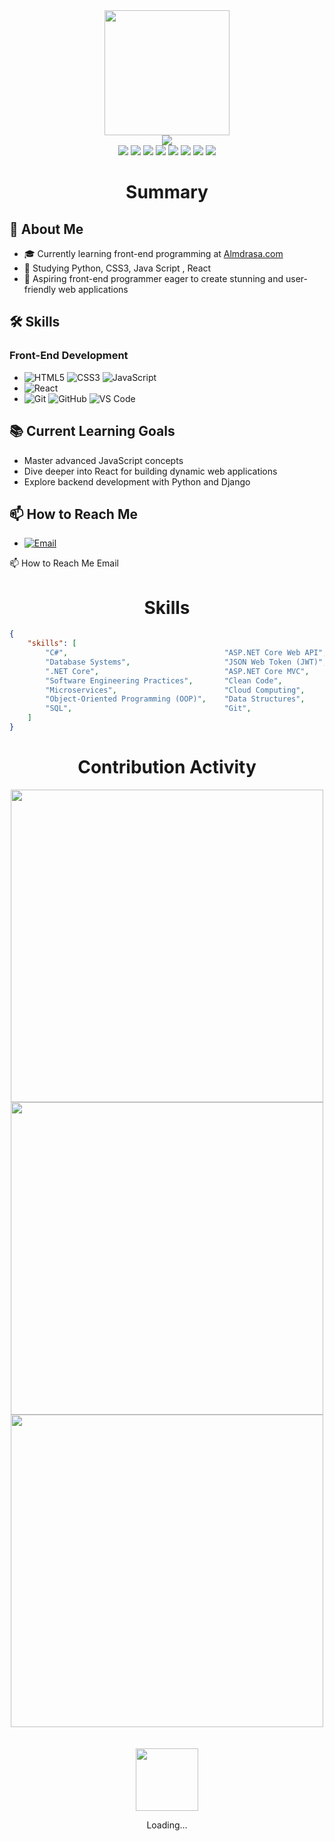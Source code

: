 <div align="center">
    <img src="GitHub.png" height="200">
</div>
<div align="center">
    <img src="https://readme-typing-svg.herokuapp.com/?color=6FDA44&size=40&center=true&vCenter=true&width=1000&height=50&lines=Hi+👋+I+am+Mostafa;Software+Engineer;Freelancer+.NET+Engineer;">
</div>
<div align="center">
    <a href="https://raw.githubusercontent.com/AhmedFathyDev/AhmedFathyDev/master/RESUME/RESUME.pdf"><img src="https://img.shields.io/badge/SWE-RESUME-6FDA44"></a>
    <a href="https://www.linkedin.com/in/Mostafamohsen92/"><img src="https://img.shields.io/badge/LinkedIn-0077b5?logo=linkedin"></a>
    <a href="https://leetcode.com/Mostafamohsen92/"><img src="https://img.shields.io/badge/LeetCode-070707?logo=leetcode"></a>
    <a href="https://www.hackerrank.com/profile/Mostafamohsen92"><img src="https://img.shields.io/badge/HackerRank-000000?logo=hackerrank"></a>
    <a href="https://www.upwork.com/freelancers/sweahmedosman"><img src="https://img.shields.io/badge/Upwork-494949?logo=upwork"></a>
    <a href="https://stackoverflow.com/users/11837259/Mostafamohsen92"><img src="https://img.shields.io/badge/Stack Overflow-f48024?logo=stackoverflow&logoColor=white"></a>
    <a href="https://t.me/Mostafamohsen92"><img src="https://img.shields.io/badge/Telegram-0088cc?logo=telegram"></a>
    <a href="https://x.com/Mostafamohsen92"><img src="https://img.shields.io/badge/X-000000?logo=x"></a>
</div>


<h1 align="center">Summary</h1>

## 🚀 About Me

- 🎓 Currently learning front-end programming at [Almdrasa.com](https://almdrasa.com)
- 🐍 Studying Python, CSS3, Java Script , React
- 💼 Aspiring front-end programmer eager to create stunning and user-friendly web applications

## 🛠️ Skills

### Front-End Development
-  
  ![HTML5](https://img.shields.io/badge/HTML5-E34F26?style=flat-square&logo=html5&logoColor=white) 
  ![CSS3](https://img.shields.io/badge/CSS3-1572B6?style=flat-square&logo=css3&logoColor=white) 
  ![JavaScript](https://img.shields.io/badge/JavaScript-F7DF1E?style=flat-square&logo=javascript&logoColor=black)
-  
  ![React](https://img.shields.io/badge/React-20232A?style=flat-square&logo=react&logoColor=61DAFB)
-  
  ![Git](https://img.shields.io/badge/Git-F05032?style=flat-square&logo=git&logoColor=white) 
  ![GitHub](https://img.shields.io/badge/GitHub-181717?style=flat-square&logo=github&logoColor=white)
  ![VS Code](https://img.shields.io/badge/VS%20Code-007ACC?style=flat-square&logo=visual-studio-code&logoColor=white)

<!--### Python Programming
- **Core Python**: ![Python](https://img.shields.io/badge/Python-3776AB?style=flat-square&logo=python&logoColor=white)
- **Web Development**: 
  ![Flask](https://img.shields.io/badge/Flask-000000?style=flat-square&logo=flask&logoColor=white) 
  ![Django](https://img.shields.io/badge/Django-092E20?style=flat-square&logo=django&logoColor=white)
- **Data Analysis**: 
  ![Pandas](https://img.shields.io/badge/Pandas-150458?style=flat-square&logo=pandas&logoColor=white) 
  ![NumPy](https://img.shields.io/badge/NumPy-013243?style=flat-square&logo=numpy&logoColor=white)-->

## 📚 Current Learning Goals

- Master advanced JavaScript concepts
- Dive deeper into React for building dynamic web applications
- Explore backend development with Python and Django

<!--## 🌟 Projects

### Front-End Projects
- **[Project Name](project-link)**: A brief description of what the project is about.
- **[Project Name](project-link)**: A brief description of what the project is about.

### Python Projects
- **[Project Name](project-link)**: A brief description of what the project is about.
- **[Project Name](project-link)**: A brief description of what the project is about.-->

<!--## 🔗 Connect with Me

- [![LinkedIn](https://img.shields.io/badge/LinkedIn-0A66C2?style=flat-square&logo=linkedin&logoColor=white)](https://www.linkedin.com/in/yourprofile)
- [![Twitter](https://img.shields.io/badge/Twitter-1DA1F2?style=flat-square&logo=twitter&logoColor=white)](https://twitter.com/yourprofile)
- [![Personal Website](https://img.shields.io/badge/Website-000000?style=flat-square&logo=About.me&logoColor=white)](https://yourwebsite.com)-->

## 📫 How to Reach Me

- [![Email](https://img.shields.io/badge/Email-D14836?style=flat-square&logo=outlook&logoColor=white)](mailto:mostafa_mohsen92@outlook.com)


📫 How to Reach Me
Email


<h1 align="center">Skills</h1>

```json
{
    "skills": [
        "C#",                                   "ASP.NET Core Web API",     "Entity Framework Core",
        "Database Systems",                     "JSON Web Token (JWT)",     "Language Integrated Query (LINQ)",
        ".NET Core",                            "ASP.NET Core MVC",         "Microsoft Azure",
        "Software Engineering Practices",       "Clean Code",               "Unit Testing",
        "Microservices",                        "Cloud Computing",          "Problem Solving",
        "Object-Oriented Programming (OOP)",    "Data Structures",          "Algorithms",
        "SQL",                                  "Git",                      "Unix / Linux"
    ]
}
```


<div align="center">
    <h1>Contribution Activity</h1>
    <img src="https://github-readme-streak-stats.herokuapp.com/?user=AhmedFathyDev&theme=dark&date_format=d-m-Y&currStreakLabel=6FDA44&fire=6FDA44&ring=6FDA44" width="500">
    <br>
    <img src="https://github-readme-stats.vercel.app/api/?username=AhmedFathyDev&show=reviews,discussions_started,discussions_answered,prs_merged,prs_merged_percentage&title_color=6FDA44&text_color=FFFFFF&show_icons=true&icon_color=6FDA44&include_all_commits=true&count_private=true&theme=dark" width="500">
    <br>
    <img src="https://github-readme-stats.vercel.app/api/top-langs/?username=AhmedFathyDev&layout=donut&theme=dark&title_color=6FDA44" width="500">
</div>
<br>
<br>
<div align="center">
    <img src="GitHub.gif" height="100">
    <p>Loading...</p>
</div>
